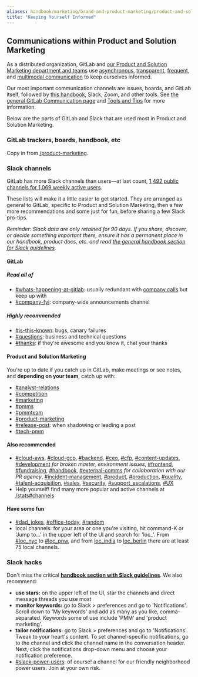 ```yaml
---
aliases: handbook/marketing/brand-and-product-marketing/product-and-solution-marketing/getting-started/communication
title: "Keeping Yourself Informed"
---
```








## Communications within Product and Solution  Marketing

As a distributed organization, GitLab and [our Product and Solution Marketing department and teams](/handbook/marketing/brand-and-product-marketing/product-and-solution-marketing/) use [asynchronous](/handbook/people-group/employment-branding/people-communications/), [transparent](/handbook/values/#transparency), [frequent](/handbook/values/#iteration), and [multimodal communication](/handbook/communication/#multimodal-communication) to keep ourselves informed.

Our most important communication channels are issues, boards, and GitLab itself, followed by [this handbook](/handbook/), Slack, Zoom, and other tools. See [the general GitLab Communication page](/handbook/communication/) and [Tools and Tips](/handbook/tools-and-tips/) for more information.

Below are the parts of GitLab and Slack that are used most in Product and Solution Marketing.

### GitLab trackers, boards, handbook, etc

Copy in from [/product-marketing](/handbook/marketing/brand-and-product-marketing/product-and-solution-marketing/).

### Slack channels

GitLab has more Slack channels than users—at last count, [1,492 public channels for 1,069 weekly active users](https://gitlab.slack.com/stats).

These lists will make it a little easier to get started. They are arranged as general to GitLab, specific to Product and Solution Marketing, then a few more recommendations and some just for fun, before sharing a few Slack pro-tips.

*Reminder: Slack data are only retained for 90 days. If you share, discover, or decide something important there, ensure it has a permanent place in our handbook, product docs, etc. and read [the general handbook section for Slack guidelines](/handbook/communication/#slack).*

#### GitLab

##### Read all of

- [#whats-happening-at-gitlab](https://gitlab.slack.com/messages/C0259241C): usually redundant with [company calls](/handbook/communication/) but keep up with
- [#company-fyi](https://gitlab.slack.com/archives/C010XFJFTHN): company-wide announcements channel

##### Highly recommended

- [#is-this-known](https://gitlab.slack.com/messages/CETG54GQ0): bugs, canary failures
- [#questions](https://gitlab.slack.com/messages/C0AR2KW4B): business and technical questions
- [#thanks](https://gitlab.slack.com/messages/C038E3Q6L): if they're awesome and you know it, chat your thanks

#### Product and Solution Marketing

You're up to date if you catch up in GitLab, make meetings or see notes, and **depending on your team**, catch up with:

- [#analyst-relations](https://gitlab.slack.com/messages/C627CDRK8)
- [#competition](https://gitlab.slack.com/messages/C1BBL1V3K)
- [#marketing](https://gitlab.slack.com/messages/C0AKZRSQ5)
- [#pmms](https://gitlab.slack.com/messages/CN692KKV4)
- [#pmmteam](https://gitlab.slack.com/messages/C9WFMSDFF)
- [#product-marketing](https://gitlab.slack.com/messages/C3749FNM6)
- [#release-post](https://gitlab.slack.com/messages/C3TRESYPJ): when shadowing or leading a post
- [#tech-pmm](https://gitlab.slack.com/messages/CGPBM3JRF)

#### Also recommended

- [#cloud-aws](https://gitlab.slack.com/messages/C4G408ZQ8), [#cloud-gcp](https://gitlab.slack.com/messages/C0245H64R45), [#backend](https://gitlab.slack.com/messages/C8HG8D9MY), [#ceo](https://gitlab.slack.com/messages/C3MAZRM8W), [#cfp](https://gitlab.slack.com/messages/C106ACT6C), [#content-updates](https://gitlab.slack.com/messages/C90CPFE2W), [#development](https://gitlab.slack.com/messages/C02PF508L) *for broken master, environment issues*, [#frontend](https://gitlab.slack.com/messages/C0GQHHPGW), [#fundraising](https://gitlab.slack.com/messages/C1GQWQFSN), [#handbook](https://gitlab.slack.com/messages/C81PT2ALD), [#external-comms](https://gitlab.slack.com/messages/CB274TZRR) *for collaboration with our PR agency*, [#incident-management](https://gitlab.slack.com/messages/CB7P5CJS1), [#product](https://gitlab.slack.com/messages/C0NFPSFA8), [#production](https://gitlab.slack.com/messages/C101F3796), [#quality](https://gitlab.slack.com/messages/C3JJET4Q6), [#talent-acquisition](https://gitlab.slack.com/messages/C3E899ZH8), [#sales](https://gitlab.slack.com/messages/C02NE5PQM), [#security](https://gitlab.slack.com/messages/C248YCNCW), [#support_escalations](https://gitlab.slack.com/messages/CBVAE1L48), [#UX](https://gitlab.slack.com/messages/C03MSG8B7)
- Help yourself! find many more popular and active channels at [/stats#channels](https://gitlab.slack.com/stats#channels)

#### Have some fun

- [#dad_jokes](https://gitlab.slack.com/messages/CGFHHQKM5), [#office-today](https://gitlab.slack.com/messages/CKK6LHZ7X), [#random](https://gitlab.slack.com/messages/C0259241E)
- local channels: for your area or one you're visiting, hit command-K or 'Jump to...' in the upper left of the UI and search for 'loc_'. From [#loc_nyc](https://gitlab.slack.com/messages/C0XBJTC00) to [#loc_pnw](https://gitlab.slack.com/messages/CBFBYUCAH), and from [loc_india](https://gitlab.slack.com/messages/CDKF2QND7) to [loc_berlin](https://gitlab.slack.com/messages/C3SB0FKD4) there are at least 75 local channels.

### Slack hacks

Don't miss the critical **[handbook section with Slack guidelines](/handbook/communication/#slack)**. We also recommend:

- **use stars:** on the upper left of the UI, star the channels and direct message threads you use most
- **monitor keywords:** go to Slack > preferences and go to 'Notifications'. Scroll down to 'My keywords' and add as many as you like, comma-separated. Keywords some of use include 'PMM' and 'product marketing'.
- **tailor notifications:** go to Slack > preferences and go to 'Notifications'. Tweak to your heart's content. To set channel-specific notifications, go to the channel and click the channel name in the conversation header. Next, click the notifications drop-down menu and choose your notification preference.
- [#slack-power-users](https://gitlab.slack.com/messages/CNDBDLXFD): of course! a channel for our friendly neighborhood power users. Join at your own risk.
